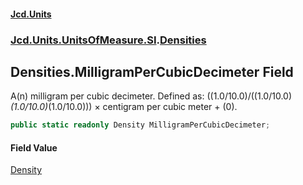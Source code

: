 #### [Jcd.Units](index.md 'index')
### [Jcd.Units.UnitsOfMeasure.SI](Jcd.Units.UnitsOfMeasure.SI.md 'Jcd.Units.UnitsOfMeasure.SI').[Densities](Densities.md 'Jcd.Units.UnitsOfMeasure.SI.Densities')

## Densities.MilligramPerCubicDecimeter Field

A(n) milligram per cubic decimeter. Defined as: ((1.0/10.0)/((1.0/10.0)*(1.0/10.0)*(1.0/10.0))) × centigram per cubic meter + (0).

```csharp
public static readonly Density MilligramPerCubicDecimeter;
```

#### Field Value
[Density](Density.md 'Jcd.Units.UnitTypes.Density')